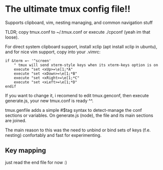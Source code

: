 # The ultimate tmux config file!!

Supports clipboard, vim, nesting managing, and common navigation stuff


TLDR; copy tmux.conf to ~/.tmux.conf or execute ./cpconf (yeah im that loose). 

For direct system clipboard support, install xclip (apt install xclip in ubuntu), and for nice vim support, copy into your .vimrc:

```
if &term =~ '^screen'
    " tmux will send xterm-style keys when its xterm-keys option is on
    execute "set <xUp>=\e[1;*A"
    execute "set <xDown>=\e[1;*B"
    execute "set <xRight>=\e[1;*C"
    execute "set <xLeft>=\e[1;*D"
endif
```

If you want to change it, i recomend to edit tmux.genconf, then execute generate.js, your new tmux.conf is ready ^^.

tmux.genfile adds a simple #$tag syntax to detect-manage the conf sections or variables.
On generate.js (node), the file and its main sections are joined.

The main reason to this was the need to unbind or bind sets of keys (f.e. nesting) confortably and fast for experimenting.

## Key mapping

just read the end file for now :)
